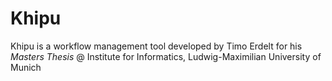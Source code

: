 # Khipu

Khipu is a workflow management tool developed by Timo Erdelt for his _Masters Thesis_ @ Institute for Informatics, Ludwig-Maximilian University of Munich